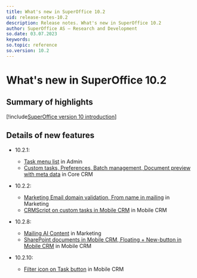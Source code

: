 ```yaml
---
title: What's new in SuperOffice 10.2
uid: release-notes-10.2
description: Release notes. What's new in SuperOffice 10.2
author: SuperOffice AS – Research and Development
so.date: 03.07.2023
keywords:
so.topic: reference
so.version: 10.2
---
```


# What's new in SuperOffice 10.2

## Summary of highlights

[!include[SuperOffice version 10 introduction](../includes/v10-intro.md)]

## Details of new features

* 10.2.1:
  * [Task menu list][1] in Admin
  * [Custom tasks, Preferences, Batch management, Document preview with meta data][2] in Core CRM

* 10.2.2:
  * [Marketing Email domain validation, From name in mailing][3] in Marketing
  * [CRMScript on custom tasks in Mobile CRM][4] in Mobile CRM

* 10.2.8:
  * [Mailing AI Content][5] in Marketing
  * [SharePoint documents in Mobile CRM, Floating + New-button in Mobile CRM][6] in Mobile CRM

* 10.2.10:
  * [Filter icon on Task button][7] in Mobile CRM

<!-- Referenced links -->
[1]: admin/10.2.1-update.md
[2]: core-crm/10.2.1-update.md
[3]: marketing/10.2.2-update.md
[4]: mobile/10.2.2-update.md
[5]: marketing/10.2.3-update.md
[6]: mobile/10.2.3-update.md
[7]: mobile/10.2.10-update.md

<!-- Referenced images -->
